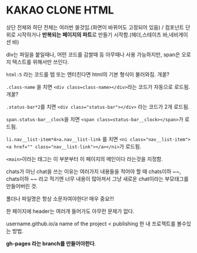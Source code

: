 # KAKAO CLONE HTML

상단 전체와 하단 전체는 여러번 쓸것임.(화면이 바뀌어도 고정되어 있음)
/ 컴포넌트 단위로 시작하거나 **반복되는 페이지의 파트**로 만들기 시작함.(헤더,스테이츠 바,네비게이션 바)

div는 파일을 붙일때나, 어떤 코드를 감쌀때 등 아무때나 사용 가능하지만, span은 오로지 텍스트를 위해서만 쓰인다.

`html:5` 라는 코드를 탭 또는 엔터친다면 html의 기본 형식이 불러와짐. 개꿀?

`.class-name` 을 치면 `<div class=class-name></div>`라는 코드가 자동으로 로드됨. 개꿀?

`.status-bar*2`를 치면 `<div class="status-bar"></div>` 라는 코드가 2개 로드됨.

`span.status-bar__clock`을 치면 `<span class=status-bar__clock></span>`가 로드됨.

`li.nav__list-item*4>a.nav__list-link` 를 치면 `<ni class="nav__list-item"><a href="" class="nav__list-link"></a></ni>`가 로드됨.

`<main>`이라는 태그는 이 부분부터 이 페이지의 메인이다 라는것을 지정함.

chats가 아닌 chat을 쓰는 이유는 여러가지 내용들을 적어야 할 때 chats이하 ~~, chats이하 ~~ 라고 적기엔 너무 내용이 많아져서 그냥 새로운 chat이라는 부모태그를 만들어버린 것.

폴더나 파일명은 항상 소문자여야한다! 매우 중요!!! 

한 페이지에 header는 여러개 들어가도 아무런 문제가 없다.

username.github.io/a name of the project < publishing 한 내 프로젝트를 볼수있는 방법.

**gh-pages 라는 branch를 만들어야한다**.